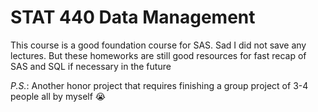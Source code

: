 # STAT 440 Data Management

This course is a good foundation course for SAS. Sad I did not save any lectures. But these homeworks are still good resources for fast recap of SAS and SQL if necessary in the future

*P.S.*: Another honor project that requires finishing a group project of 3-4 people all by myself 😭